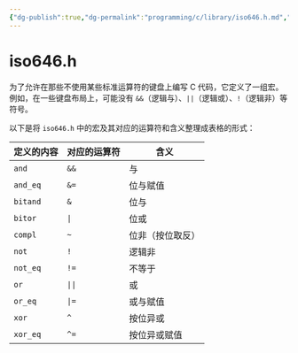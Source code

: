 ```yaml
---
{"dg-publish":true,"dg-permalink":"programming/c/library/iso646.h.md","permalink":"/programming/c/library/iso646.h.md/"}
---
```



# iso646.h

为了允许在那些不使用某些标准运算符的键盘上编写 C 代码，它定义了一组宏。例如，在一些键盘布局上，可能没有 `&&`（逻辑与）、`||`（逻辑或）、`!`（逻辑非）等符号。

以下是将 `iso646.h` 中的宏及其对应的运算符和含义整理成表格的形式：

| 定义的内容    | 对应的运算符 | 含义       |
| -------- | ------ | -------- |
| `and`    | `&&`   | 与        |
| `and_eq` | `&=`   | 位与赋值     |
| `bitand` | `&`    | 位与       |
| `bitor`  | `\|`   | 位或       |
| `compl`  | `~`    | 位非（按位取反） |
| `not`    | `!`    | 逻辑非      |
| `not_eq` | `!=`   | 不等于      |
| `or`     | `\|\|` | 或        |
| `or_eq`  | `\|=`  | 或与赋值     |
| `xor`    | `^`    | 按位异或     |
| `xor_eq` | `^=`   | 按位异或赋值   |